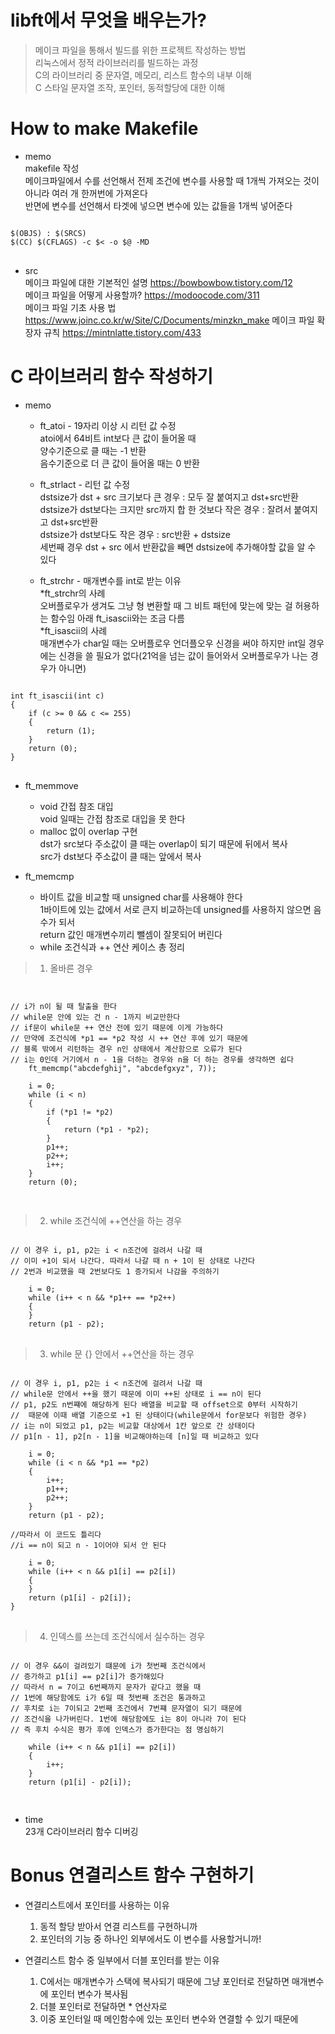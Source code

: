 # libft에서 무엇을 배우는가?   
> 메이크 파일을 통해서 빌드를 위한 프로젝트 작성하는 방법   
> 리눅스에서 정적 라이브러리를 빌드하는 과정   
> C의 라이브러리 중 문자열, 메모리, 리스트 함수의 내부 이해   
> C 스타일 문자열 조작, 포인터, 동적할당에 대한 이해    

# How to make Makefile   
* memo   
makefile 작성   
메이크파일에서 수를 선언해서 전제 조건에 변수를 사용할 때 1개씩 가져오는 것이 아니라 여러 개 한꺼번에 가져온다   
반면에 변수를 선언해서 타겟에 넣으면 변수에 있는 값들을 1개씩 넣어준다   
    
<pre>
<code>
$(OBJS) : $(SRCS)
$(CC) $(CFLAGS) -c $< -o $@ -MD
</code>
</pre>
   
* src  
메이크 파일에 대한 기본적인 설명 https://bowbowbow.tistory.com/12   
메이크 파일을 어떻게 사용할까? https://modoocode.com/311   
메이크 파일 기초 사용 법 https://www.joinc.co.kr/w/Site/C/Documents/minzkn_make
메이크 파일 확장자 규칙 https://mintnlatte.tistory.com/433
  
# C 라이브러리 함수 작성하기   
* memo    
  * ft_atoi - 19자리 이상 시 리턴 값 수정   
atoi에서 64비트 int보다 큰 값이 들어올 때   
양수기준으로 클 때는 -1 반환   
음수기준으로 더 큰 값이 들어올 때는 0 반환   
  * ft_strlact - 리턴 값 수정   
dstsize가 dst + src 크기보다 큰 경우 : 모두 잘 붙여지고 dst+src반환   
dstsize가 dst보다는 크지만 src까지 합 한 것보다 작은 경우 : 잘려서 붙여지고 dst+src반환   
dstsize가 dst보다도 작은 경우 : src반환 + dstsize   
세번째 경우 dst + src 에서 반환값을 빼면 dstsize에 추가해야할 값을 알 수 있다   
   
  * ft_strchr - 매개변수를 int로 받는 이유   
    *ft_strchr의 사례   
오버플로우가 생겨도 그냥 형 변환할 때 그 비트 패턴에 맞는에 맞는 걸 허용하는 함수임 아래 ft_isascii와는 조금 다름   
    *ft_isascii의 사례   
매개변수가 char일 때는 오버플로우 언더플오우 신경을 써야 하지만 int일 경우에는 신경을 쓸 필요가 없다(21억을 넘는 값이 들어와서 오버플로우가 나는 경우가 아니면)   

<pre>
<code>
int	ft_isascii(int c)
{
	if (c >= 0 && c <= 255)
	{
		return (1);
	}
	return (0);
}
</code>
</pre>
   
  * ft_memmove   
    * void 간접 참조 대입   
void 일때는 간접 참조로 대입을 못 한다   
    * malloc 없이 overlap 구현   
dst가 src보다 주소값이 클 때는 overlap이 되기 때문에 뒤에서 복사   
src가 dst보다 주소값이 클 때는 앞에서 복사   
   
  * ft_memcmp   
    * 바이트 값을 비교할 때 unsigned char를 사용해야 한다   
1바이트에 있는 값에서 서로 큰지 비교하는데 unsigned를 사용하지 않으면 음수가 되서    
return 값인 매개변수끼리 뺄셈이 잘못되어 버린다   
    * while 조건식과 ++ 연산 케이스 총 정리   

>	1. 올바른 경우

<pre>
<code>
    
// i가 n이 될 때 탈출을 한다
// while문 안에 있는 건 n - 1까지 비교만한다
// if문이 while문 ++ 연산 전에 있기 때문에 이게 가능하다
// 만약에 조건식에 *p1 == *p2 작성 시 ++ 연산 후에 있기 때문에
// 블록 밖에서 리턴하는 경우 n인 상태에서 계산함으로 오류가 된다
// i는 0인데 거기에서 n - 1을 더하는 경우와 n을 더 하는 경우를 생각하면 쉽다
	ft_memcmp("abcdefghij", "abcdefgxyz", 7));

	i = 0;
	while (i < n)
	{
		if (*p1 != *p2)
		{
			return (*p1 - *p2);
		}
		p1++;
		p2++;
		i++;
	}
	return (0);

</code>
</pre>

>	2. while 조건식에 ++연산을 하는 경우   

<pre>
<code>
// 이 경우 i, p1, p2는 i < n조건에 걸려서 나갈 때
// 이미 +1이 되서 나간다. 따라서 나갈 때 n + 1이 된 상태로 나간다
// 2번과 비교했을 때 2번보다도 1 증가되서 나감을 주의하기

 	i = 0;
	while (i++ < n && *p1++ == *p2++)
	{
	}
	return (p1 - p2);
</code>
</pre>
   
>	3. while 문 {} 안에서 ++연산을 하는 경우   

<pre>
<code>
// 이 경우 i, p1, p2는 i < n조건에 걸려서 나갈 때 
// while문 안에서 ++을 했기 때문에 이미 ++된 상태로 i == n이 된다
// p1, p2도 n번쨰에 해당하게 된다 배열을 비교할 때 offset으로 0부터 시작하기
//  때문에 이때 배열 기준으로 +1 된 상태이다(while문에서 for문보다 위험한 경우)
// i는 n이 되었고 p1, p2는 비교할 대상에서 1칸 앞으로 간 상태이다
// p1[n - 1], p2[n - 1]을 비교해야하는데 [n]일 때 비교하고 있다

	i = 0;
	while (i < n && *p1 == *p2)
	{
		i++;
		p1++;
		p2++;
	}
	return (p1 - p2);
 
//따라서 이 코드도 틀리다
//i == n이 되고 n - 1이어야 되서 안 된다

	i = 0;
	while (i++ < n && p1[i] == p2[i])
	{
	}
	return (p1[i] - p2[i]);
}
</code>
</pre>

>	4. 인덱스를 쓰는데 조건식에서 실수하는 경우   

<pre>
<code>
// 이 경우 &&이 걸려있기 떄문에 i가 첫번째 조건식에서
// 증가하고 p1[i] == p2[i]가 증가해있다
// 따라서 n = 7이고 6번째까지 문자가 같다고 했을 때
// 1번에 해당함에도 i가 6일 때 첫번째 조건은 통과하고
// 후치로 i는 7이되고 2번째 조건에서 7번쨰 문자열이 되기 때문에
// 조건식을 나가버린다. 1번에 해당함에도 i는 8이 아니라 7이 된다
// 즉 후치 수식은 평가 후에 인덱스가 증가한다는 점 명심하기

	while (i++ < n && p1[i] == p2[i])
	{
		i++;
	}
	return (p1[i] - p2[i]);

</code>
</pre>

* time      
23개 C라이브러리 함수 디버깅   

  
  
# Bonus 연결리스트 함수 구현하기   
* 연결리스트에서 포인터를 사용하는 이유   
   1. 동적 할당 받아서 연결 리스트를 구현하니까   
   2. 포인터의 기능 중 하나인 외부에서도 이 변수를 사용할거니까!   
    
* 연결리스트 함수 중 일부에서 더블 포인터를 받는 이유   
   1. C에서는 매개변수가 스택에 복사되기 때문에 그냥 포인터로 전달하면 매개변수에 포인터 변수가 복사됨   
   2. 더블 포인터로 전달하면 \* 연산자로 
   3. 이중 포인터일 때 메인함수에 있는 포인터 변수와 연결할 수 있기 때문에   


